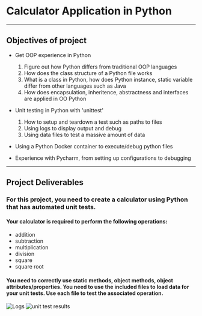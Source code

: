 # Calculator Application in Python
------

## Objectives of project
- Get OOP experience in Python
  1. Figure out how Python differs from traditional OOP languages
  2. How does the class structure of a Python file works
  3. What is a class in Python, how does Python instance, static variable differ from other languages such as Java
  4. How does encapsulation, inheritence, abstractness and interfaces are applied in OO Python

- Unit testing in Python with 'unittest'
  1. How to setup and teardown a test such as paths to files
  2. Using logs to display output and debug
  3. Using data files to test a massive amount of data


- Using a Python Docker container to execute/debug python files
- Experience with Pycharm, from setting up configurations to debugging


------

## Project Deliverables 
### For this project, you need to create a calculator using Python that has automated unit tests.  
#### Your calculator is required to perform the following operations:
   - addition
   - subtraction
   - multiplication
   - division
   - square
   - square root

#### You need to correctly use static methods, object methods, object attributes/properties. You need to use the included files to load data for your unit tests. Use each file to test the associated operation.

![Logs](https://user-images.githubusercontent.com/17055891/124515364-46182400-ddad-11eb-9ae3-954878167189.png)
![unit test results](https://user-images.githubusercontent.com/17055891/124515386-53cda980-ddad-11eb-966c-e4fbeb917625.png)


